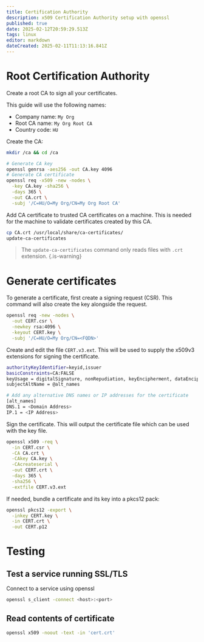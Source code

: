 ```yaml
---
title: Certification Authority
description: x509 Certification Authority setup with openssl
published: true
date: 2025-02-12T20:59:29.513Z
tags: linux
editor: markdown
dateCreated: 2025-02-11T11:13:16.841Z
---
```


# Root Certification Authority
Create a root CA to sign all your certificates.

This guide will use the following names:
 - Company name: `My Org`
 - Root CA name: `My Org Root CA`
 - Country code: `HU`

Create the CA:

```bash
mkdir /ca && cd /ca

# Generate CA key
openssl genrsa -aes256 -out CA.key 4096
# Generate CA certificate
openssl req -x509 -new -nodes \
  -key CA.key -sha256 \
  -days 365 \
  -out CA.crt \
  -subj '/C=HU/O=My Org/CN=My Org Root CA'
```

Add CA certificate to trusted CA certificates on a machine. This is needed for the machine to validate certificates created by this CA.
```sh
cp CA.crt /usr/local/share/ca-certificates/
update-ca-certificates
```

> The `update-ca-certificates` command only reads files with `.crt` extension.
{.is-warning}

# Generate certificates

To generate a certificate, first create a signing request (CSR). This command will also create the key alongside the request.

```bash
openssl req -new -nodes \
  -out CERT.csr \
  -newkey rsa:4096 \
  -keyout CERT.key \
  -subj '/C=HU/O=My Org/CN=<FQDN>'
```

Create and edit the file `CERT.v3.ext`. This will be used to supply the x509v3 extensions for signing the certificate.

```bash
authorityKeyIdentifier=keyid,issuer
basicConstraints=CA:FALSE
keyUsage = digitalSignature, nonRepudiation, keyEncipherment, dataEncipherment
subjectAltName = @alt_names

# Add any alternative DNS names or IP addresses for the certificate
[alt_names]
DNS.1 = <Domain Address>
IP.1 = <IP Address>
```

Sign the certificate. This will output the certificate file which can be used with the key file.

```bash
openssl x509 -req \
  -in CERT.csr \
  -CA CA.crt \
  -CAkey CA.key \
  -CAcreateserial \
  -out CERT.crt \
  -days 365 \
  -sha256 \
  -extfile CERT.v3.ext
```

If needed, bundle a certificate and its key into a pkcs12 pack:

```bash
openssl pkcs12 -export \
  -inkey CERT.key \
  -in CERT.crt \
  -out CERT.p12
```

# Testing

## Test a service running SSL/TLS

Connect to a service using openssl

```bash
openssl s_client -connect <host>:<port>
```

## Read contents of certificate

```bash
openssl x509 -noout -text -in 'cert.crt'
```